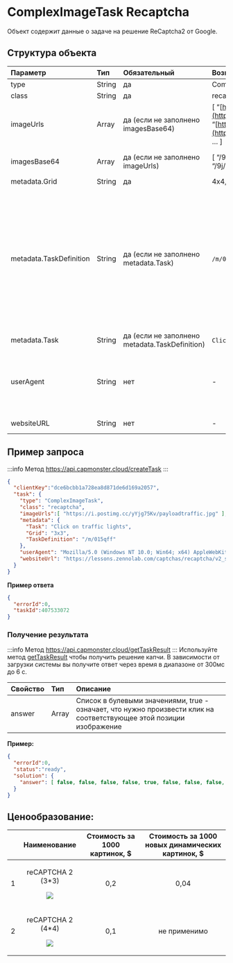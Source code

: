 ﻿---
sidebar_position: 7
sidebar_label: ComplexImageTask Recaptcha
---

# ComplexImageTask Recaptcha
Объект содержит данные о задаче на решение ReCaptcha2 от Google.

## **Структура объекта**

|**Параметр**|**Тип**|**Обязательный**|**Возможные значения**|**Описание**|
| :- | :- | :- | :- | :- |
|type|String|да|ComplexImageTask|Определяет тип объекта задачи|
|class|String|да|recaptcha|Определяет класс объекта задачи|
|imageUrls|Array|да (если не заполнено imagesBase64)|[ “[https://i.postimg.cc/yYjg75Kv/img1.jpg](https://i.postimg.cc/yYjg75Kv/payloadtraffic.jpg)”, “[https://i.postimg.cc/yYjg75Kv/img2.jpg](https://i.postimg.cc/yYjg75Kv/payloadtraffic.jpg)”, … ]|Список с адресами изображений. <u>Максимум один url на запрос!</u>|
|imagesBase64|Array|да (если не заполнено imageUrls)|[ “/9j/4AAQSkZJRgABAQEAAAAAAAD…”, “/9j/4AAQSkZJRgABAQEAAAAAAAD…”, … ]|Список с изображениями в формате base64. <u>Максимум один элемент на запрос!</u>|
|metadata.Grid|String|да|4x4, 3x3, 1x1|Размер сетки с изображениями|
|metadata.TaskDefinition|String|да (если не заполнено metadata.Task)|`/m/015qff` и другие|<p>Техническое значение, определяющее тип задания</p><p>**Как получить TaskDefinition**</p><p>Данные можно найти в ответах на запросы "/recaptcha/{recaptchaApi}/reload” или "/recaptcha/{recaptchaApi}/userverify", где recaptchaApi - это "enterprise" или "api2" в зависимости от типа Recaptcha. В ответе лежит json, в котором можно взять список TaskDefinition-ов для подгруженных капч.</p>|
|metadata.Task|String|да (если не заполнено metadata.TaskDefinition)|`Click on traffic lights` и другие|Текст задания (<u>на английском</u>)|
|userAgent|String|нет|-|User-Agent браузера, используемый при загрузке изображений, если были переданы ссылки в imageUrls. Необходимо использовать подпись современного браузера, иначе Google будет возвращать ошибку, требуя обновить браузер.|
|websiteURL|String|нет|-|Адрес страницы на которой решается каптча|

## **Пример запроса**

:::info Метод
<https://api.capmonster.cloud/createTask>
:::
```json
{
  "clientKey":"dce6bcbb1a728ea8d871de6d169a2057",
  "task": {
    "type": "ComplexImageTask",
    "class": "recaptcha",
    "imageUrls":[ "https://i.postimg.cc/yYjg75Kv/payloadtraffic.jpg" ],
    "metadata": {
      "Task": "Click on traffic lights",
      "Grid": "3x3",
      "TaskDefinition": "/m/015qff"
    },
    "userAgent": "Mozilla/5.0 (Windows NT 10.0; Win64; x64) AppleWebKit/537.36 (KHTML, like Gecko) Chrome/103.0.0.0 Safari/537.36.",
    "websiteUrl": "https://lessons.zennolab.com/captchas/recaptcha/v2_simple.php?level=middle"
  }
}
```



**Пример ответа**
```json
{
  "errorId":0,
  "taskId":407533072
}
```
### **Получение результата**
:::info Метод
<https://api.capmonster.cloud/getTaskResult>
:::
Используйте метод [getTaskResult](../api/methods/get-task-result.md) чтобы получить решение капчи. В зависимости от загрузки системы вы получите ответ через время в диапазоне от 300мс до 6 с.

|**Свойство**|**Тип**|**Описание**|
| :- | :- | :- |
|answer|Array|Список в булевыми значениями, true - означает, что нужно произвести клик на соответствующее этой позиции изображение|

**Пример:**
```json
{
  "errorId":0,
  "status":"ready",
  "solution": {
    "answer": [ false, false, false, false, true, false, false, false, false ]
  }
}
```

## **Ценообразование**: 

||**Наименование**|**Стоимость за 1000 картинок, $**|**Стоимость за 1000 новых динамических картинок, $**|
| :-: | :-: | :-: | :-: |
|1|<p>reCAPTCHA 2 (3\*3)</p><p>![](Aspose.Words.3eba36bc-cab6-486e-9e8f-1e38b225e806.001.png)</p><p></p>|0,2|0,04 |
|2|<p>reCAPTCHA 2 (4\*4)</p><p>![](Aspose.Words.3eba36bc-cab6-486e-9e8f-1e38b225e806.002.png)</p>|0,1|не применимо |

